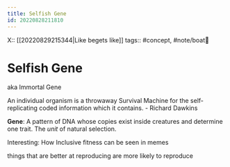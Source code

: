 ```yaml
---
title: Selfish Gene
id: 20220828211810
---
```

X:: [[20220829215344|Like begets like]]
tags:: #concept, #note/boat🚤 

# Selfish Gene
aka Immortal Gene

An individual organism is a throwaway Survival Machine for the self-replicating coded information which it contains. - Richard Dawkins

**Gene**: A pattern of DNA whose copies exist inside creatures
and determine one trait. The *unit* of natural selection.


Interesting: How Inclusive fitness can be seen in memes



things that are better at reproducing are more likely to reproduce

